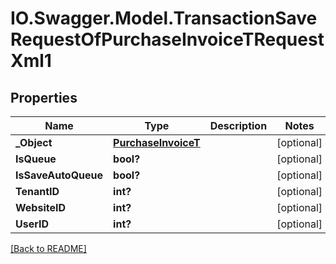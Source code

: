 # IO.Swagger.Model.TransactionSaveRequestOfPurchaseInvoiceTRequestXml1
## Properties

Name | Type | Description | Notes
------------ | ------------- | ------------- | -------------
**_Object** | [**PurchaseInvoiceT**](PurchaseInvoiceT.md) |  | [optional] 
**IsQueue** | **bool?** |  | [optional] 
**IsSaveAutoQueue** | **bool?** |  | [optional] 
**TenantID** | **int?** |  | [optional] 
**WebsiteID** | **int?** |  | [optional] 
**UserID** | **int?** |  | [optional] 

 [[Back to README]](../README.md)


